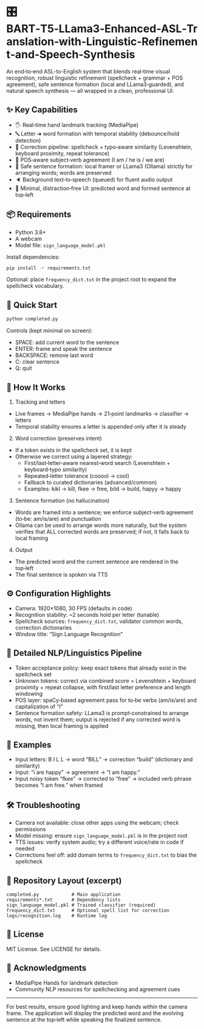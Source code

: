 # 🎛️ BART‑T5‑LLama3‑Enhanced‑ASL‑Translation‑with‑Linguistic‑Refinement‑and‑Speech‑Synthesis

An end‑to‑end ASL-to-English system that blends real‑time visual recognition, robust linguistic refinement (spellcheck + grammar + POS agreement), safe sentence formation (local and LLama3‑guarded), and natural speech synthesis — all wrapped in a clean, professional UI.

## ✨ Key Capabilities

- 🖐️ Real‑time hand landmark tracking (MediaPipe)
- 🔤 Letter ➜ word formation with temporal stability (debounce/hold detection)
- 🧠 Correction pipeline: spellcheck + typo‑aware similarity (Levenshtein, keyboard proximity, repeat tolerance)
- 🧾 POS‑aware subject‑verb agreement (I am / he is / we are)
- 🧩 Safe sentence formation: local framer or LLama3 (Ollama) strictly for arranging words; words are preserved
- 🔈 Background text‑to‑speech (queued) for fluent audio output
- 🧼 Minimal, distraction‑free UI: predicted word and formed sentence at top‑left

## 📦 Requirements

- Python 3.8+
- A webcam
- Model file: `sign_language_model.pkl`

Install dependencies:
```bash
pip install -r requirements.txt
```

Optional: place `frequency_dict.txt` in the project root to expand the spellcheck vocabulary.

## 🚀 Quick Start

```bash
python completed.py
```

Controls (kept minimal on screen):
- SPACE: add current word to the sentence
- ENTER: frame and speak the sentence
- BACKSPACE: remove last word
- C: clear sentence
- Q: quit

## 🧭 How It Works

1) Tracking and letters
- Live frames → MediaPipe hands → 21‑point landmarks → classifier → letters
- Temporal stability ensures a letter is appended only after it is steady

2) Word correction (preserves intent)
- If a token exists in the spellcheck set, it is kept
- Otherwise we correct using a layered strategy:
  - First/last‑letter‑aware nearest‑word search (Levenshtein + keyboard‑typo similarity)
  - Repeated‑letter tolerance (cooool → cool)
  - Fallback to curated dictionaries (advanced/common)
  - Examples: kikl → kill, fkee → free, bild → build, hapyy → happy

3) Sentence formation (no hallucination)
- Words are framed into a sentence; we enforce subject‑verb agreement (to‑be: am/is/are) and punctuation
- Ollama can be used to arrange words more naturally, but the system verifies that ALL corrected words are preserved; if not, it falls back to local framing

4) Output
- The predicted word and the current sentence are rendered in the top‑left
- The final sentence is spoken via TTS

## ⚙️ Configuration Highlights

- Camera: 1920×1080, 30 FPS (defaults in code)
- Recognition stability: ~2 seconds hold per letter (tunable)
- Spellcheck sources: `frequency_dict.txt`, validator common words, correction dictionaries
- Window title: “Sign Language Recognition”

## 🧩 Detailed NLP/Linguistics Pipeline

- Token acceptance policy: keep exact tokens that already exist in the spellcheck set
- Unknown tokens: correct via combined score = Levenshtein + keyboard proximity + repeat collapse, with first/last letter preference and length windowing
- POS layer: spaCy‑based agreement pass for to‑be verbs (am/is/are) and capitalization of “I”
- Sentence formation safety: LLama3 is prompt‑constrained to arrange words, not invent them; output is rejected if any corrected word is missing, then local framing is applied

## 🧪 Examples

- Input letters: B I L L → word “BILL” → correction “build” (dictionary and similarity)
- Input: “i are happy” → agreement → “I am happy.”
- Input noisy token “fkee” → corrected to “free” → included verb phrase becomes “I am free.” when framed

## 🛠️ Troubleshooting

- Camera not available: close other apps using the webcam; check permissions
- Model missing: ensure `sign_language_model.pkl` is in the project root
- TTS issues: verify system audio; try a different voice/rate in code if needed
- Corrections feel off: add domain terms to `frequency_dict.txt` to bias the spellcheck

## 📁 Repository Layout (excerpt)

```
completed.py            # Main application
requirements*.txt       # Dependency lists
sign_language_model.pkl # Trained classifier (required)
frequency_dict.txt      # Optional spell list for correction
logs/recognition.log    # Runtime log
```

## 📄 License

MIT License. See LICENSE for details.

## 🙏 Acknowledgments

- MediaPipe Hands for landmark detection
- Community NLP resources for spellchecking and agreement cues

---

For best results, ensure good lighting and keep hands within the camera frame. The application will display the predicted word and the evolving sentence at the top‑left while speaking the finalized sentence.
